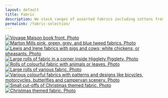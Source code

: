 ```yaml
---
layout: default
title: Fabric
description: We stock ranges of assorted fabrics including cottons from Lewis and Irene and Nutex, and tweeds from Marton Mills.
permalink: /fabric-selection/
---
```


<div class="app-grid-column-full app-margin-bottom-7">
  <div class ="image-gallery gallery-grid gallery-columns-three">
    <div class="gallery-item">
      <a href="/assets/images/fabric-selection/001-voyage-maison-book.jpg" title="Voyage Maison collection to order" target="_blank">
        <img src="/assets/thumbs/fabric-selection/001-voyage-maison-book.jpg" alt="Voyage Maison book front. Photo" class="img-gallery">
      </a>
    </div>
    <div class="gallery-item">
      <a href="/assets/images/fabric-selection/002-marton-mills-tweeds.jpg" title="Marton Mills tweeds" target="_blank">
        <img src="/assets/thumbs/fabric-selection/002-marton-mills-tweeds.jpg" alt="Marton Mills pink, green, grey, and blue tweed fabrics. Photo" class="img-gallery">
      </a>
    </div>
    <div class="gallery-item">
      <a href="/assets/images/fabric-selection/003-lewis-irene-fabrics.jpg" title="Lewis and Irene animal fabrics" target="_blank">
        <img src="/assets/thumbs/fabric-selection/003-lewis-irene-fabrics.jpg" alt="Lewis and Irene fabrics with pigs and cows; white chickens; or pheasants. Photo" class="img-gallery">
      </a>
    </div>
    <div class="gallery-item">
      <a href="/assets/images/fabric-selection/004-backroom-2.jpg" title="Our large fabric collection" target="_blank">
        <img src="/assets/thumbs/fabric-selection/004-backroom-2.jpg" alt="Large rolls of fabric in a corner inside Higglety Pigglety. Photo" class="img-gallery">
      </a>
    </div>
    <div class="gallery-item">
      <a href="/assets/images/fabric-selection/005-animals-fabrics.jpg" title="Some of our animal and leaf printed fabric" target="_blank">
        <img src="/assets/thumbs/fabric-selection/005-animals-fabrics.jpg" alt="Rolls of colourful fabric with animals or leaves. Photo" class="img-gallery">
      </a>
    </div>
    <div class="gallery-item">
      <a href="/assets/images/fabric-selection/006-fabric-selection.jpg" title="More of our fabric collection" target="_blank">
        <img src="/assets/thumbs/fabric-selection/006-fabric-selection.jpg" alt="Large rolls of various fabric. Photo" class="img-gallery">
      </a>
    </div>
    <div class="gallery-item">
      <a href="/assets/images/fabric-selection/007-patterned-fabrics.jpg" title="Patterned fabric collection" target="_blank">
        <img src="/assets/thumbs/fabric-selection/007-patterned-fabrics.jpg" alt="Various colourful fabrics with patterns and designs like bicycles, motorcycles, butterlfies and campervan scenery. Photo" class="img-gallery">
      </a>
    </div>
    <div class="gallery-item">
      <a href="/assets/images/fabric-selection/008-christmas-fabrics-smaller.jpg" title="Our small bundle Christmas fabric collection" target="_blank">
        <img src="/assets/thumbs/fabric-selection/008-christmas-fabrics-smaller.jpg" alt="Small cut-offs of Christmas themed fabric. Photo" class="img-gallery">
      </a>
    </div>
    <div class="gallery-item">
      <a href="/assets/images/fabric-selection/009-christmas-fabrics.jpg" title="Our full rolls of Christmas fabric collection" target="_blank">
        <img src="/assets/thumbs/fabric-selection/009-christmas-fabrics.jpg" alt="Christmas themed fabric. Photo" class="img-gallery">
      </a>
    </div>
    </div>
</div>
